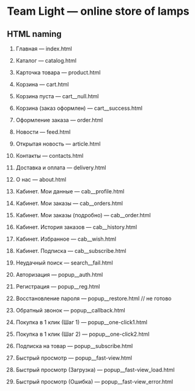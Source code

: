 # Team Light — online store of lamps

## HTML naming
1. Главная — index.html
1. Каталог — catalog.html
1. Карточка товара — product.html
1. Корзина — cart.html
1. Корзина пуста — cart__null.html
1. Корзина (заказ оформлен) — cart__success.html
1. Оформление заказа — order.html
1. Новости — feed.html
1. Открытая новость — article.html 
1. Контакты — contacts.html
1. Доставка и оплата — delivery.html
1. О нас — about.html
1. Кабинет. Мои данные — cab__profile.html
1. Кабинет. Мои заказы — cab__orders.html
1. Кабинет. Мои заказы (подробно) — cab__order.html
1. Кабинет. История заказов — cab__history.html
1. Кабинет. Избранное — cab__wish.html
1. Кабинет. Подписка — cab__subscribe.html
1. Неудачный поиск — search__fail.html

1. Авторизация — popup__auth.html
1. Регистрация — popup__reg.html
1. Восстановление пароля — popup__restore.html // не готово
1. Обратный звонок — popup__callback.html

1. Покупка в 1 клик (Шаг 1) — popup__one-click1.html
1. Покупка в 1 клик (Шаг 2) — popup__one-click2.html
1. Подписка на товар — popup__subscribe.html

1. Быстрый просмотр — popup__fast-view.html
1. Быстрый просмотр (Загрузка) — popup__fast-view_load.html
1. Быстрый просмотр (Ошибка) — popup__fast-view_error.html

